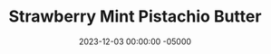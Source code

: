 ---
layout: post
title:  "Strawberry Mint Pistachio Butter"
date:   2023-12-03 00:00:00 -05000
categories: 
- Recipes
- Sauces, etc.
permalink: /recipes/straw-mint
image: /assets/Food/Spreads, Sauces, Toppings/Flavored Nut Butters/flavored-pb-straw-mint.jpg
ing: strawmint-ing
facts: strawmint-facts
Prep: 10
Rest: 
Cook: 
Source1: 
Source2: 
Description: I love myself a classic natural nut butter, but sometimes I like to mix it up with various different flavors. It's sweet but sugar free, healthy, and lower in fat, since some of the nuts are replaced with fruit or other ingredients. I've also added a scoop of protein powder to add some more protein, since there is proportionally less nuts than regular nut butter.
Instructions: 
- In a food processor, blend together the nuts until a smooth nut butter is formed. Scrape down the sides every minute or so. This should take about 5-10 minutes<br><br>

- Then, choose your flavor, and blend in the rest of the ingredients with the salt (optional, depending on the saltiness of your nuts), sweetener (liquid monk fruit or stevia), and protein powder (unflavored whey)<br><br>

- Strawberry Mint - use pistachios as your nut, along with 4 oz (113 g) strawberries, 2 tbsp (30 g) unsweetened applesauce, and a drop of mint extract (doesn't register in the food database for some reason, so it's not included in the ingredient's list above.  Sorry).  Be very careful with the mint extract, you only need a tiny bit<br><br>

- For my other flavored nut butters, check out the links below<br><br>
- <p><a href="cran-almond">Cranberry Almond Butter</a></p>
- <p><a href="choc-pb">Chocolate Banana Peanut Butter</a></p>
---